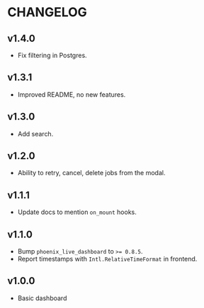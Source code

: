 # CHANGELOG

## v1.4.0

* Fix filtering in Postgres.

## v1.3.1

* Improved README, no new features.

## v1.3.0

* Add search.

## v1.2.0

* Ability to retry, cancel, delete jobs from the modal.

## v1.1.1

* Update docs to mention `on_mount` hooks.

## v1.1.0

* Bump `phoenix_live_dashboard` to `>= 0.8.5`.
* Report timestamps with `Intl.RelativeTimeFormat` in frontend.

## v1.0.0

* Basic dashboard
